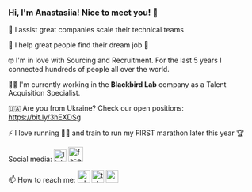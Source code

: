 ### Hi, I'm Anastasiia! Nice to meet you! 👋

🙌  I assist great companies scale their technical teams

💪  I help great people find their dream job 🤩

🤓  I'm in love with Sourcing and Recruitment. For the last 5 years I connected hundreds of people all over the world.

👩‍💻  I'm currently working in the **Blackbird Lab** company as a Talent Acquisition Specialist.  

🇺🇦  Are you from Ukraine? Check our open positions: https://bit.ly/3hEXDSg

⚡  I love running 🏃‍♀️ and train to run my FIRST marathon later this year 🏆

 Social media: [<img src='https://cdn.jsdelivr.net/npm/simple-icons@3.0.1/icons/linkedin.svg' alt='linkedin' height='25'>](https://www.linkedin.com/in/anastasiia-ivanova/)  [<img src='https://cdn.jsdelivr.net/npm/simple-icons@3.0.1/icons/facebook.svg' alt='facebook' height='30'>](https://www.facebook.com/profile.php?id=100013179220119) 

📫 How to reach me: [<img src='https://cdn.jsdelivr.net/npm/simple-icons@3.0.1/icons/whatsapp.svg' alt='whatsapp' height='25'>](https://wa.me/qr/FVRPOZVPIVWOC1) [<img src='https://cdn.jsdelivr.net/npm/simple-icons@3.0.1/icons/telegram.svg' alt='telegram' height='25'>](https://t.me/aivanovaai) [<img src='https://cdn.jsdelivr.net/npm/simple-icons@3.0.1/icons/gmail.svg' alt='gmail' height='25'>](mailto:ivanova.recruiter@gmail.com)
